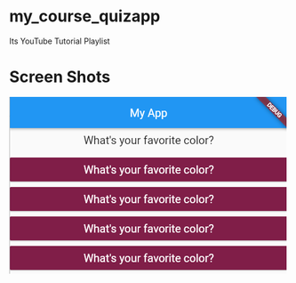 # my_course_quizapp
Its YouTube Tutorial Playlist 
# Screen Shots
<img src="https://github.com/abdullahwale/my_course_quizapp/blob/main/justquizapp/OutputScreens/lec10.png">

